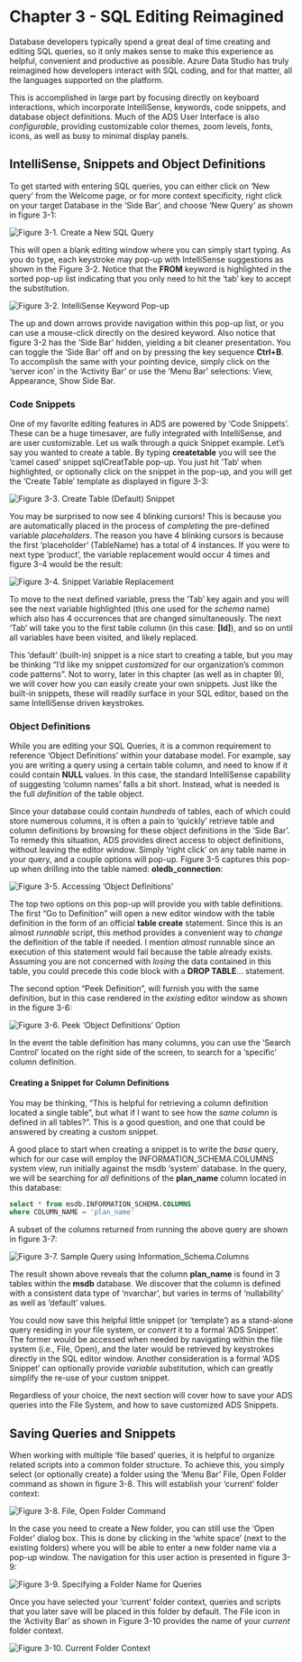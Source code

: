 # Chapter 3 - SQL Editing Reimagined
Database developers typically spend a great deal of time creating and editing SQL queries, so it only makes sense to make this experience as helpful, convenient and productive as possible. Azure Data Studio has truly reimagined how developers interact with SQL coding, and for that matter, all the languages supported on the platform.

This is accomplished in large part by focusing directly on keyboard interactions, which incorporate IntelliSense, keywords, code snippets, and database object definitions. Much of the ADS User Interface is also *configurable*, providing customizable color themes, zoom levels, fonts, icons, as well as busy to minimal display panels.

## IntelliSense, Snippets and Object Definitions
To get started with entering SQL queries, you can either click on ‘New query’ from the Welcome page, or for more context specificity, right click on your target Database in the ‘Side Bar’, and choose ‘New Query’ as shown in figure 3-1:

![Figure 3-1. Create a New SQL Query](ch03_figures\Figure_03-01.PNG)

This will open a blank editing window where you can simply start typing. As you do type, each keystroke may pop-up with IntelliSense suggestions as shown in the Figure 3-2. Notice that the **FROM** keyword is highlighted in the sorted pop-up list indicating that you only need to hit the ‘tab’ key to accept the substitution.

![Figure 3-2. IntelliSense Keyword Pop-up](ch03_figures\Figure_03-02.png)

The up and down arrows provide navigation within this pop-up list, or you can use a mouse-click directly on the desired keyword. Also notice that figure 3-2 has the ‘Side Bar’ hidden, yielding a bit cleaner presentation. You can toggle the ‘Side Bar’ off and on by pressing the key sequence **Ctrl+B**. To accomplish the same with your pointing device, simply click on the ‘server icon’ in the ‘Activity Bar’ or use the ‘Menu Bar’ selections: View, Appearance, Show Side Bar.

### Code Snippets
One of my favorite editing features in ADS are powered by ‘Code Snippets’. These can be a huge timesaver, are fully integrated with IntelliSense, and are user customizable. Let us walk through a quick Snippet example. Let’s say you wanted to create a table. By typing **createtable** you will see the ‘camel cased’ snippet sqlCreatTable pop-up. You just hit ‘Tab’ when highlighted, or optionally click on the snippet in the pop-up, and you will get the ‘Create Table’ template as displayed in figure 3-3:

![Figure 3-3. Create Table (Default) Snippet](ch03_figures\Figure_03-03.png)

You may be surprised to now see 4 blinking cursors! This is because you are automatically placed in the process of *completing* the pre-defined variable *placeholders*. The reason you have 4 blinking cursors is because the first ‘placeholder’ (TableName) has a total of 4 instances. If you were to next type ‘product’, the variable replacement would occur 4 times and figure 3-4 would be the result:

![Figure 3-4. Snippet Variable Replacement](ch03_figures\Figure_03-04.png)

To move to the next defined variable, press the ‘Tab’ key again and you will see the next variable highlighted (this one used for the *schema* name) which also has 4 occurrences that are changed simultaneously. The next ‘Tab’ will take you to the first table column (in this case: **[Id]**), and so on until all variables have been visited, and likely replaced. 

This ‘default’ (built-in) snippet is a nice start to creating a table, but you may be thinking “I’d like my snippet *customized* for our organization’s common code patterns”.  Not to worry, later in this chapter (as well as in chapter 9), we will cover how you can easily create your own snippets. Just like the built-in snippets, these will readily surface in your SQL editor, based on the same IntelliSense driven keystrokes.

### Object Definitions

While you are editing your SQL Queries, it is a common requirement to reference ‘Object Definitions’ within your database model. For example, say you are writing a query using a certain table column, and need to know if it could contain **NULL** values. In this case, the standard IntelliSense capability of suggesting ‘column names’ falls a bit short. Instead, what is needed is the full *definition* of the table object.

Since your database could contain *hundreds* of tables, each of which could store numerous columns, it is often a pain to ‘quickly’ retrieve table and column definitions by browsing for these object definitions in the ‘Side Bar’. To remedy this situation, ADS provides direct access to object definitions, without leaving the editor window. Simply ‘right click’ on any table name in your query, and a couple options will pop-up. Figure 3-5 captures this pop-up when drilling into the table named: **oledb_connection**: 

![Figure 3-5. Accessing ‘Object Definitions’](ch03_figures\Figure_03-05.png)

The top two options on this pop-up will provide you with table definitions. The first “Go to Definition” will open a new editor window with the table definition in the form of an official **table create** statement. Since this is an almost *runnable* script, this method provides a convenient way to *change* the definition of the table if needed. I mention *almost* runnable since an execution of this statement would fail because the table already exists. Assuming you are not concerned with *losing* the data contained in this table, you could precede this code block with a **DROP TABLE**… statement.

The second option “Peek Definition”, will furnish you with the same definition, but in this case rendered in the *existing* editor window as shown in the figure 3-6:

![Figure 3-6. Peek ‘Object Definitions’ Option](ch03_figures\Figure_03-06.png)

In the event the table definition has many columns, you can use the ‘Search Control’ located on the right side of the screen, to search for a ‘specific’ column definition.

#### Creating a Snippet for Column Definitions
You may be thinking, “This is helpful for retrieving a column definition located a single table”, but what if I want to see how the *same column* is defined in all tables?”.  This is a good question, and one that could be answered by creating a custom snippet.

A good place to start when creating a snippet is to write the *base* query, which for our case will employ the INFORMATION_SCHEMA.COLUMNS system view, run initially against the msdb ‘system’ database. In the query, we will be searching for *all* definitions of the **plan_name** column located in this database:

``` sql
select * from msdb.INFORMATION_SCHEMA.COLUMNS 
where COLUMN_NAME = 'plan_name'
```
A subset of the columns returned from running the above query are shown in figure 3-7:

![Figure 3-7. Sample Query using Information_Schema.Columns](ch03_figures\Figure_03-07.png)

The result shown above reveals that the column **plan_name** is found in 3 tables within the **msdb** database. We discover that the column is defined with a consistent data type of ‘nvarchar’, but varies in terms of ‘nullability’ as well as ‘default’ values.

You could now save this helpful little snippet (or ‘template’) as a stand-alone query residing in your file system, or *convert* it to a formal ‘ADS Snippet’. The former would be accessed when needed by navigating within the file system (i.e., File, Open), and the later would be retrieved by keystrokes directly in the SQL editor window. Another consideration is a formal ‘ADS Snippet’ can optionally provide *variable* substitution, which can greatly simplify the re-use of your custom snippet.

Regardless of your choice, the next section will cover how to save your ADS queries into the File System, and how to save customized ADS Snippets.

## Saving Queries and Snippets
When working with multiple ‘file based’ queries, it is helpful to organize related scripts into a common folder structure. To achieve this, you simply select (or optionally create) a folder using the ‘Menu Bar’ File, Open Folder command as shown in figure 3-8. This will establish your ‘current’ folder context:

![Figure 3-8. File, Open Folder Command](ch03_figures\Figure_03-08.png)

In the case you need to create a New folder, you can still use the ‘Open Folder’ dialog box. This is done by clicking in the ‘white space’ (next to the existing folders) where you will be able to enter a new folder name via a pop-up window. The navigation for this user action is presented in figure 3-9:

![Figure 3-9. Specifying a Folder Name for Queries](ch03_figures\Figure_03-09.png)

Once you have selected your ‘current’ folder context, queries and scripts that you later save will be placed in this folder by default. The File icon in the ‘Activity Bar’ as shown in Figure 3-10 provides the name of your *current* folder context. 

![Figure 3-10. Current Folder Context](ch03_figures\Figure_03-10.png)
